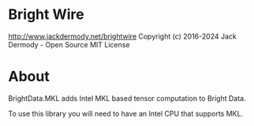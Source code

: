 

# Bright Wire
http://www.jackdermody.net/brightwire
Copyright (c) 2016-2024 Jack Dermody - Open Source MIT License

# About
BrightData.MKL adds Intel MKL based tensor computation to Bright Data.

To use this library you will need to have an Intel CPU that supports MKL.
